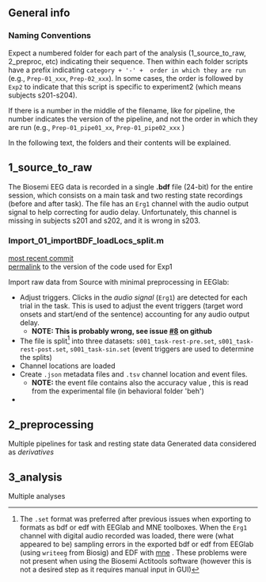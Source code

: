 
## General info 

### Naming Conventions
Expect a numbered folder for each part of the analysis (1_source_to_raw, 2_preproc, etc) indicating their sequence. Then within each folder scripts have a prefix indicating `category + '-' +  order in which they are run` (e.g., `Prep-01_xxx`, `Prep-02_xxx`). In some cases, the order is followed by `Exp2` to indicate that this script is specific to experiment2 (which means subjects s201-s204).  

If there is a number in the middle of the filename, like for pipeline, the number indicates the version of the pipeline, and not the order in which they are run (e.g., `Prep-01_pipe01_xx`, `Prep-01_pipe02_xxx` )

In the following text, the folders and their contents will be explained.

## 1_source_to_raw 

The Biosemi EEG data is recorded in a single **.bdf** file (24-bit) for the entire session, which consists on a main task and two resting state recordings (before and after task). 
The file has an `Erg1` channel with the audio output signal to help correcting for audio delay. Unfortunately, this channel is missing in subjects s201 and s202, and it is wrong in s203.

### Import_01_importBDF_loadLocs_split.m

[most recent commit](https://github.com/Neuroling/SPINCO_SINEEG/blob/main/Analysis/SiN/EEG/1_source_to_raw/Import_01_importBDF_loadLocs_split.m)  
[permalink](https://github.com/Neuroling/SPINCO_SINEEG/blob/034cc5a5a0da078511fc800ce60e6743f164bd9d/Analysis/SiN/EEG/1_source_to_raw/Import_01_importBDF_loadLocs_split.m) to the version of the code used for Exp1  

Import raw data from Source with minimal preprocessing in EEGlab: 
- Adjust triggers. Clicks in the *audio signal* (`Erg1`) are detected for each trial in the task. This is used to adjust the event triggers (target word onsets and start/end of the sentence) accounting for any audio output delay. 
    - **NOTE: This is probably wrong, see issue [#8](https://github.com/Neuroling/SPINCO_SINEEG/issues/8) on github**
- The file is split[^1] into three datasets: `s001_task-rest-pre.set`, `s001_task-rest-post.set`,  `s001_task-sin.set` (event triggers are used to determine the splits)
- Channel locations are loaded 
- Create `.json` metadata files and `.tsv` channel location and event files. 
    - **NOTE:** the event file contains also the accuracy value , this is read from the experimental file (in behavioral folder 'beh')
-   
[^1]: The `.set` format was preferred after previous issues when exporting to formats as bdf or edf with EEGlab and MNE toolboxes. When the `Erg1` channel with digital audio recorded was loaded, there were (what appeared to be) sampling errors in the exported bdf or edf from EEGlab (using `writeeg` from Biosig) and EDF with [mne](https://mne.tools/stable/generated/mne.export.export_raw.html) . These problems were not present when using the Biosemi Actitools software (however this is not a desired step as it requires manual input in GUI)

## 2_preprocessing 

Multiple pipelines for task and resting state data
Generated data considered as *derivatives* 

## 3_analysis

Multiple analyses 
